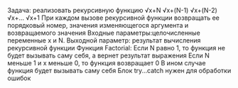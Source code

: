 Задача: реализовать рекурсивную функцию √x+N √x+(N-1) √x+(N-2) √x+… √x+1 
При каждом вызове рекурсивной функции возвращать ее порядковый номер, значения изменяющегося аргумента и возвращаемого значения
Входные параметры:целочисленные переменные x и N.
Выходной параметр: результат вычисления рекурсивной функции
Функция Factorial:
Если N равно 1, то функция не будет вызывать саму себя, а вернет результат выражения
Если N меньше 1 и х меньше 0, то функция возвращает 0
В ином случае функция будет вызывать саму себя 
Блок try...catch нужен для обработки ошибок
